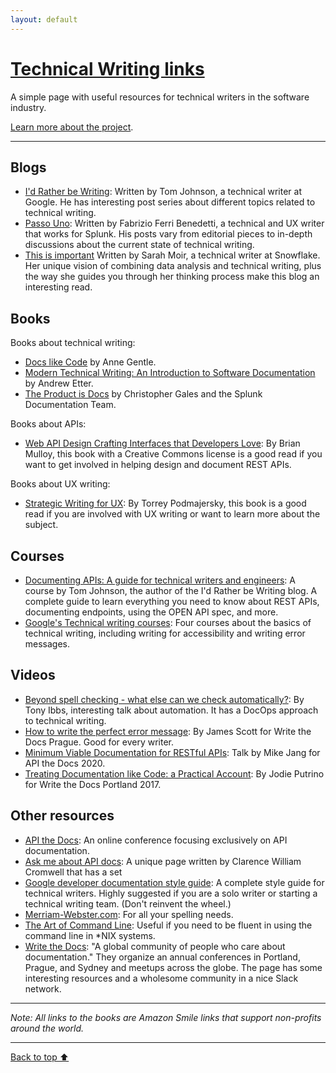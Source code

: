 ```yaml
---
layout: default
---
```


# [Technical Writing links](/)

A simple page with useful resources for technical writers in the software
industry.

[Learn more about the project](/about).

---

## Blogs

- [I'd Rather be Writing](https://idratherbewriting.com/): Written by Tom
  Johnson, a technical writer at Google. He has interesting post series
  about different topics related to technical writing.
- [Passo Uno](https://passo.uno/): Written by Fabrizio Ferri Benedetti, a
  technical and UX writer that works for Splunk. His posts vary from editorial
  pieces to in-depth discussions about the current state of technical writing.
- [This is important](https://thisisimportant.net/) Written by Sarah Moir, a
  technical writer at Snowflake. Her unique vision of combining data analysis
  and technical writing, plus the way she guides you through her thinking process
  make this blog an interesting read.

## Books

Books about technical writing:

- [Docs like Code](https://smile.amazon.com/Docs-Like-Code-Anne-Gentle-ebook/dp/B08KY82ZSB/)
  by Anne Gentle.
- [Modern Technical Writing: An Introduction to Software Documentation](https://smile.amazon.com/Modern-Technical-Writing-Introduction-Documentation-ebook/dp/B01A2QL9SS/)
  by Andrew Etter.
- [The Product is Docs](https://smile.amazon.com/Product-Docs-technical-documentation-development-ebook/dp/B085KHTV95)
  by Christopher Gales and the Splunk Documentation Team.

Books about APIs:

- [Web API Design Crafting Interfaces that Developers Love](https://www.academia.edu/11335664/Web_API_Design_Crafting_Interfaces_that_Developers_Love): By Brian Mulloy,
  this book with a Creative Commons license is a good read if you want to get
  involved in helping design and document REST APIs.

Books about UX writing:
- [Strategic Writing for UX](https://smile.amazon.com/Strategic-Writing-Engagement-Conversion-Retention/dp/1492049395/):
  By Torrey Podmajersky, this book is a good read if you are involved with UX
  writing or want to learn more about the subject.

## Courses

- [Documenting APIs: A guide for technical writers and engineers](https://idratherbewriting.com/learnapidoc/):
  A course by Tom Johnson, the author of the I'd Rather be Writing blog. A
  complete guide to learn everything you need to know about REST APIs,
  documenting endpoints, using the OPEN API spec, and more.
- [Google's Technical writing courses](https://developers.google.com/tech-writing/overview):
  Four courses about the basics of technical writing, including writing for
  accessibility and writing error messages.

## Videos

- [Beyond spell checking - what else can we check automatically?](https://www.youtube.com/watch?v=8NukYx5ggCM):
  By Tony Ibbs, interesting talk about automation. It has a DocOps approach to
  technical writing.
- [How to write the perfect error message](https://www.youtube.com/watch?v=hzCfl8CGJuw):
  By James Scott for Write the Docs Prague. Good for every writer.
- [Minimum Viable Documentation for RESTful APIs](https://www.youtube.com/watch?v=E3YesNMUx1o):
  Talk by Mike Jang for API the Docs 2020.
- [Treating Documentation like Code: a Practical Account](https://www.youtube.com/watch?v=Mzu-c-FoOdw):
  By Jodie Putrino for Write the Docs Portland 2017.

## Other resources
- [API the Docs](https://apithedocs.org/): An online conference focusing
  exclusively on API documentation.
- [Ask me about API docs](https://askmeaboutapis.com/): A unique page written by
  Clarence William Cromwell that has a set
- [Google developer documentation style guide](https://developers.google.com/style/):
  A complete style guide for technical writers. Highly suggested if you are a
  solo writer or starting a technical writing team. (Don't reinvent the wheel.)
- [Merriam-Webster.com](https://merriam-webster.com): For all your spelling needs.
- [The Art of Command Line](https://github.com/jlevy/the-art-of-command-line):
  Useful if you need to be fluent in using the command line in *NIX systems.
- [Write the Docs](https://www.writethedocs.org/): "A global community of people
  who care about documentation." They organize an annual conferences in Portland,
  Prague, and Sydney and meetups across the globe. The page has some interesting
  resources and a wholesome community in a nice Slack network.

---

_Note: All links to the books are Amazon Smile links that support non-profits
around the world._

---

[Back to top ⬆](#technical-writing-links)
